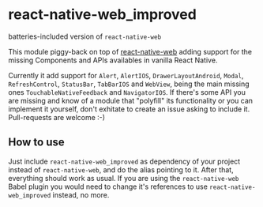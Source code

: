 # react-native-web_improved
batteries-included version of `react-native-web`

This module piggy-back on top of
[react-native-web](https://github.com/necolas/react-native-web) adding support
for the missing Components and APIs availables in vanilla React Native.

Currently it add support for `Alert`, `AlertIOS`, `DrawerLayoutAndroid`,
`Modal`, `RefreshControl`, `StatusBar`, `TabBarIOS` and `WebView`, being the
main missing ones `TouchableNativeFeedback` and `NavigatorIOS`. If there's some
API you are missing and know of a module that "polyfill" its functionality or
you can implement it yourself, don't exhitate to create an issue asking to
include it. Pull-requests are welcome :-)

## How to use

Just include `react-native-web_improved` as dependency of your project instead
of `react-native-web`, and do the alias pointing to it. After that, everything
should work as usual. If you are using the `react-native-web` Babel plugin you
would need to change it's references to use `react-native-web_improved` instead,
no more.
